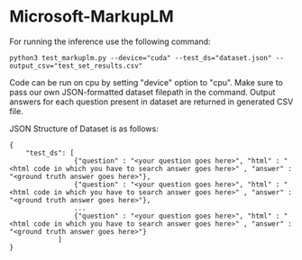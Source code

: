 # Microsoft-MarkupLM

For running the inference use the following command:

`python3 test_markuplm.py --device="cuda" --test_ds="dataset.json" --output_csv="test_set_results.csv"`

Code can be run on cpu by setting "device" option to "cpu". Make sure to pass our own JSON-formatted dataset filepath in the command. Output answers for each question present in dataset are returned in generated CSV file.

JSON Structure of Dataset is as follows:

```
{
    "test_ds": [
                {"question" : "<your question goes here>", "html" : "<html code in which you have to search answer goes here>" , "answer" : "<ground truth answer goes here>"},
                {"question" : "<your question goes here>", "html" : "<html code in which you have to search answer goes here>" , "answer" : "<ground truth answer goes here>"},
                ...
                {"question" : "<your question goes here>", "html" : "<html code in which you have to search answer goes here>" , "answer" : "<ground truth answer goes here>"}
            ]
}
```
